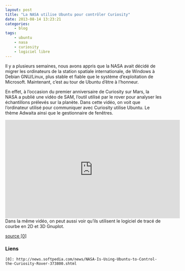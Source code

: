 ```yaml
---
layout: post
title: "La NASA utilise Ubuntu pour contrôler Curiosity"
date: 2013-08-14 13:23:21
categories:
    - blog
tags:
    - ubuntu
    - nasa
    - curiosity
    - logiciel libre
---
```

Il y a plusieurs semaines, nous avons appris que la NASA avait décidé de migrer les ordinateurs de la station spatiale internationale, de Windows à Debian GNU/Linux, plus stable et fiable que le système d’exploitation de Microsoft. Maintenant, c’est au tour de Ubuntu d’être à l’honneur.

En effet, à l’occasion du premier anniversaire de Curiosity sur Mars, la NASA a publié une vidéo de SAM, l’outil utilisé par le rover pour analyser les échantillons prélevés sur la planète. Dans cette vidéo, on voit que l’ordinateur utilisé pour communiquer avec Curiosity utilise Ubuntu. Le thème Adwaita ainsi que le gestionnaire de fenêtres.
<iframe width="560" height="315" src="https://www.youtube.com/embed/uxVVgBAosqg" frameborder="0" allowfullscreen></iframe>
Dans la même vidéo, on peut aussi voir qu’ils utilisent le logiciel de tracé de courbe en 2D et 3D Gnuplot.

[source \[0\]][0]

### Liens
~~~
[0]: http://news.softpedia.com/news/NASA-Is-Using-Ubuntu-to-Control-the-Curiosity-Rover-373800.shtml
~~~
[0]: http://news.softpedia.com/news/NASA-Is-Using-Ubuntu-to-Control-the-Curiosity-Rover-373800.shtml


